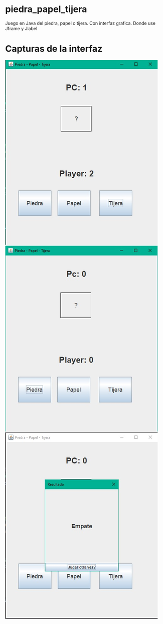 # piedra_papel_tijera
Juego en Java del piedra, papel o tijera.
Con interfaz grafica.
Donde use Jframe y Jlabel

# Capturas de la interfaz
![Muestra del score en juego](./score.jpg)
![El menu inicial del juego](./menuInicial.jpg)
![menuResultado](./menuResultado.jpg)



